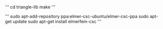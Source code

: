 

'''
cd triangle-lib
make
'''

'''
sudo apt-add-repository ppa:elmer-csc-ubuntu/elmer-csc-ppa
sudo apt-get update
sudo apt-get install elmerfem-csc
'''
